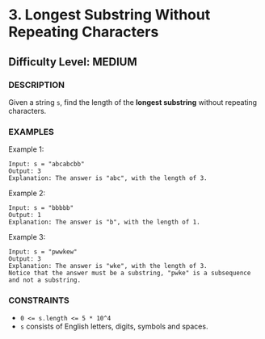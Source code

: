 # **3. Longest Substring Without Repeating Characters**

## **Difficulty Level: MEDIUM**

### **DESCRIPTION**

Given a string `s`, find the length of the **longest substring** without repeating characters.

### **EXAMPLES**

Example 1:

```text
Input: s = "abcabcbb"
Output: 3
Explanation: The answer is "abc", with the length of 3.
```

Example 2:

```text
Input: s = "bbbbb"
Output: 1
Explanation: The answer is "b", with the length of 1.
```

Example 3:

```text
Input: s = "pwwkew"
Output: 3
Explanation: The answer is "wke", with the length of 3.
Notice that the answer must be a substring, "pwke" is a subsequence and not a substring.
```

### **CONSTRAINTS**

* `0 <= s.length <= 5 * 10^4`
* `s` consists of English letters, digits, symbols and spaces.
